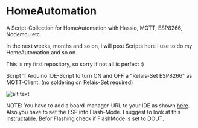 # HomeAutomation
A Script-Collection for HomeAutomation with Hassio, MQTT, ESP8266, Nodemcu etc.


In the next weeks, months and so on, i will post Scripts here i use to do my HomeAutomation and so on.

This is my first repository, so sorry if not all is perfect :)

Script 1: Arduino IDE-Script to turn ON and OFF a "Relais-Set ESP8266" as MQTT-Client. (no soldering on Relais-Set required)

![alt text](https://ae01.alicdn.com/kf/HTB1I8deby6guuRjy0Fmq6y0DXXaR/ESP8266-5-v-WiFi-relais-modul-Dinge-smart-home-fernbedienung-schalter-telefon-APP.jpg_640x640.jpg)

NOTE: You have to add a board-manager-URL to your IDE as shown [here](https://randomnerdtutorials.com/how-to-install-esp8266-board-arduino-ide/).
Also you have to set the ESP into Flash-Mode. 
I suggest to look at this [instructable](https://www.instructables.com/id/ESP8266-Programming-Using-FTDI-and-Arduino-IDE/).
Befor Flashing check if FlashMode is set to DOUT.
